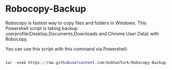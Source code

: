 # Robocopy-Backup
Robocopy is fastest way to copy files and folders in Windows. This Powershell script is taking backup userprofile(Desktop,Documents,Downloads and Chrome User Data)  with Robocopy.

You can use this script with this command via Powershell:
```Powershell

iwr -useb https://raw.githubusercontent.com/GokhanTurk/Robocopy-Backup/main/Backup.ps1 | iex

```
